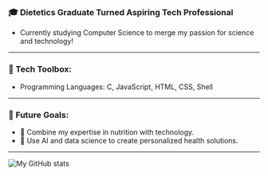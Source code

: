 ### 🎓 Dietetics Graduate Turned Aspiring Tech Professional  
- Currently studying Computer Science to merge my passion for science and technology!

---

### 🔧 Tech Toolbox:
- Programming Languages: C, JavaScript, HTML, CSS, Shell

---

### 🌟 Future Goals:
- 🔬 Combine my expertise in nutrition with technology.  
- 🤖 Use AI and data science to create personalized health solutions.  

---
![My GitHub stats](https://github-readme-stats.vercel.app/api?username=adzhl&show_icons=true&theme=transparent&hide_rank=true)

